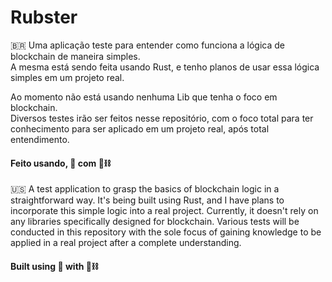 # Rubster

:brazil:
Uma aplicação teste para entender como funciona a lógica de blockchain de maneira simples.<br/>
A mesma está sendo feita usando Rust, e tenho planos de usar essa lógica simples em um projeto real.

Ao momento não está usando nenhuma Lib que tenha o foco em blockchain.<br/>
Diversos testes irão ser feitos nesse repositório, com o foco total para ter conhecimento para ser aplicado em um projeto real, após total entendimento.

#### Feito usando, 🦀 com 🧱⛓️

:us:
A test application to grasp the basics of blockchain logic in a straightforward way. It's being built using Rust, and I have plans to incorporate this simple logic into a real project.
Currently, it doesn't rely on any libraries specifically designed for blockchain. Various tests will be conducted in this repository with the sole focus of gaining knowledge to be applied in a real project after a complete understanding.
#### Built using 🦀 with 🧱⛓️